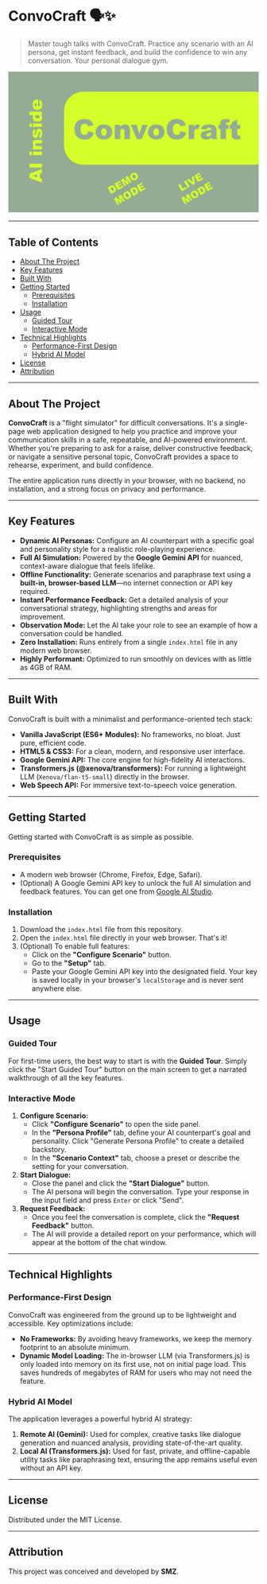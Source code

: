 # ConvoCraft 🗣️✨

> Master tough talks with ConvoCraft. Practice any scenario with an AI persona, get instant feedback, and build the confidence to win any conversation. Your personal dialogue gym.

![ConvoCraft Screenshot](convocraft-youtube.png)
<!-- You can replace this URL with a more updated screenshot or GIF -->

---

## Table of Contents

- [About The Project](#about-the-project)
- [Key Features](#key-features)
- [Built With](#built-with)
- [Getting Started](#getting-started)
  - [Prerequisites](#prerequisites)
  - [Installation](#installation)
- [Usage](#usage)
  - [Guided Tour](#guided-tour)
  - [Interactive Mode](#interactive-mode)
- [Technical Highlights](#technical-highlights)
  - [Performance-First Design](#performance-first-design)
  - [Hybrid AI Model](#hybrid-ai-model)
- [License](#license)
- [Attribution](#attribution)

---

## About The Project

**ConvoCraft** is a "flight simulator" for difficult conversations. It's a single-page web application designed to help you practice and improve your communication skills in a safe, repeatable, and AI-powered environment. Whether you're preparing to ask for a raise, deliver constructive feedback, or navigate a sensitive personal topic, ConvoCraft provides a space to rehearse, experiment, and build confidence.

The entire application runs directly in your browser, with no backend, no installation, and a strong focus on privacy and performance.

---

## Key Features

- **Dynamic AI Personas:** Configure an AI counterpart with a specific goal and personality style for a realistic role-playing experience.
- **Full AI Simulation:** Powered by the **Google Gemini API** for nuanced, context-aware dialogue that feels lifelike.
- **Offline Functionality:** Generate scenarios and paraphrase text using a **built-in, browser-based LLM**—no internet connection or API key required.
- **Instant Performance Feedback:** Get a detailed analysis of your conversational strategy, highlighting strengths and areas for improvement.
- **Observation Mode:** Let the AI take your role to see an example of how a conversation could be handled.
- **Zero Installation:** Runs entirely from a single `index.html` file in any modern web browser.
- **Highly Performant:** Optimized to run smoothly on devices with as little as 4GB of RAM.

---

## Built With

ConvoCraft is built with a minimalist and performance-oriented tech stack:

-   **Vanilla JavaScript (ES6+ Modules):** No frameworks, no bloat. Just pure, efficient code.
-   **HTML5 & CSS3:** For a clean, modern, and responsive user interface.
-   **Google Gemini API:** The core engine for high-fidelity AI interactions.
-   **Transformers.js (@xenova/transformers):** For running a lightweight LLM (`Xenova/flan-t5-small`) directly in the browser.
-   **Web Speech API:** For immersive text-to-speech voice generation.

---

## Getting Started

Getting started with ConvoCraft is as simple as possible.

### Prerequisites

-   A modern web browser (Chrome, Firefox, Edge, Safari).
-   (Optional) A Google Gemini API key to unlock the full AI simulation and feedback features. You can get one from [Google AI Studio](https://aistudio.google.com/app/apikey).

### Installation

1.  Download the `index.html` file from this repository.
2.  Open the `index.html` file directly in your web browser. That's it!
3.  (Optional) To enable full features:
    -   Click on the **"Configure Scenario"** button.
    -   Go to the **"Setup"** tab.
    -   Paste your Google Gemini API key into the designated field. Your key is saved locally in your browser's `localStorage` and is never sent anywhere else.

---

## Usage

### Guided Tour

For first-time users, the best way to start is with the **Guided Tour**. Simply click the "Start Guided Tour" button on the main screen to get a narrated walkthrough of all the key features.

### Interactive Mode

1.  **Configure Scenario:**
    -   Click **"Configure Scenario"** to open the side panel.
    -   In the **"Persona Profile"** tab, define your AI counterpart's goal and personality. Click "Generate Persona Profile" to create a detailed backstory.
    -   In the **"Scenario Context"** tab, choose a preset or describe the setting for your conversation.
2.  **Start Dialogue:**
    -   Close the panel and click the **"Start Dialogue"** button.
    -   The AI persona will begin the conversation. Type your response in the input field and press `Enter` or click "Send".
3.  **Request Feedback:**
    -   Once you feel the conversation is complete, click the **"Request Feedback"** button.
    -   The AI will provide a detailed report on your performance, which will appear at the bottom of the chat window.

---

## Technical Highlights

### Performance-First Design

ConvoCraft was engineered from the ground up to be lightweight and accessible. Key optimizations include:

-   **No Frameworks:** By avoiding heavy frameworks, we keep the memory footprint to an absolute minimum.
-   **Dynamic Model Loading:** The in-browser LLM (via Transformers.js) is only loaded into memory on its first use, not on initial page load. This saves hundreds of megabytes of RAM for users who may not need the feature.

### Hybrid AI Model

The application leverages a powerful hybrid AI strategy:

1.  **Remote AI (Gemini):** Used for complex, creative tasks like dialogue generation and nuanced analysis, providing state-of-the-art quality.
2.  **Local AI (Transformers.js):** Used for fast, private, and offline-capable utility tasks like paraphrasing text, ensuring the app remains useful even without an API key.

---

## License

Distributed under the MIT License.

---

## Attribution

This project was conceived and developed by **SMZ**. 

